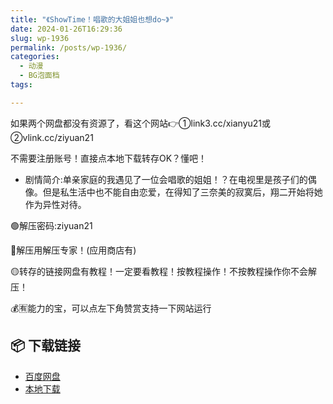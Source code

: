 ```yaml
---
title: "《ShowTime！唱歌的大姐姐也想do~》"
date: 2024-01-26T16:29:36
slug: wp-1936
permalink: /posts/wp-1936/
categories:
  - 动漫
  - BG泡面档
tags:

---
```


如果两个网盘都没有资源了，看这个网站👉①link3.cc/xianyu21或②vlink.cc/ziyuan21

不需要注册账号！直接点本地下载转存OK？懂吧！

*   剧情简介:单亲家庭的我遇见了一位会唱歌的姐姐！？在电视里是孩子们的偶像。但是私生活中也不能自由恋爱，在得知了三奈美的寂寞后，翔二开始将她作为异性对待。

🟢解压密码:ziyuan21

🔵解压用解压专家！(应用商店有)

🟡转存的链接网盘有教程！一定要看教程！按教程操作！不按教程操作你不会解压！

💰🈶能力的宝，可以点左下角赞赏支持一下网站运行

## 📦 下载链接
- [百度网盘](https://blziyuan21.com/pay-download/1936?key=9dbc0d3ae0&down_id=0)
- [本地下载](https://blziyuan21.com/pay-download/1936?key=9dbc0d3ae0&down_id=1)

